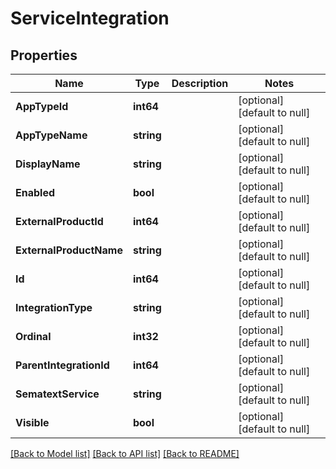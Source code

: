 # ServiceIntegration

## Properties
| Name                    | Type       | Description | Notes                        |
| ----------------------- | ---------- | ----------- | ---------------------------- |
| **AppTypeId**           | **int64**  |             | [optional] [default to null] |
| **AppTypeName**         | **string** |             | [optional] [default to null] |
| **DisplayName**         | **string** |             | [optional] [default to null] |
| **Enabled**             | **bool**   |             | [optional] [default to null] |
| **ExternalProductId**   | **int64**  |             | [optional] [default to null] |
| **ExternalProductName** | **string** |             | [optional] [default to null] |
| **Id**                  | **int64**  |             | [optional] [default to null] |
| **IntegrationType**     | **string** |             | [optional] [default to null] |
| **Ordinal**             | **int32**  |             | [optional] [default to null] |
| **ParentIntegrationId** | **int64**  |             | [optional] [default to null] |
| **SematextService**     | **string** |             | [optional] [default to null] |
| **Visible**             | **bool**   |             | [optional] [default to null] |

[[Back to Model list]](../README.md#documentation-for-models) [[Back to API list]](../README.md#documentation-for-api-endpoints) [[Back to README]](../README.md)
